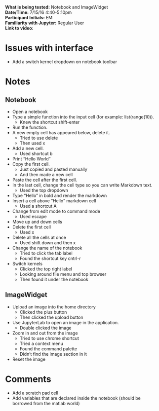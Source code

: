 **What is being tested:** Notebook and ImageWidget  
**Date/Time:** 7/15/16 4:40-5:10pm  
**Participant Initials:** EM  
**Familiarity with Jupyter:** Regular User  
**Link to video:**  

# Issues with interface

* Add a switch kernel dropdown on notebook toolbar

# Notes
## Notebook

* Open a notebook
* Type a simple function into the input cell (for example: list(range(10)).
   * Knew the shortcut shift-enter
* Run the function.
* A new empty cell has appeared below, delete it.
   * Tried to use delete
   * Then used x
* Add a new cell.
   * Used shortcut b
* Print “Hello World” 
* Copy the first cell.
   * Just copied and pasted manually
   * And then made a new cell
* Paste the cell after the first cell.
* In the last cell, change the cell type so you can write Markdown text. 
   * Used the top dropdown
* Type “Hello” in bold and render the markdown
* Insert a cell above “Hello” markdown cell
   * Used a shortcut A
* Change from edit mode to command mode
   * Used escape
* Move up and down cells
* Delete the first cell 
   * Used x
* Delete all the cells at once
   * Used shift down and then x 
* Change the name of the notebook 
   * Tried to click the tab label
   * Found the shortcut key cntrl-r
* Switch kernels 
   * Clicked the top right label
   * Looking around file menu and top browser
   * Then found it under the notebook

## ImageWidget

* Upload an image into the home directory
   * Clicked the plus button
   * Then clicked the upload button
* Use JupyterLab to open an image in the application.
   * Double clicked the image
* Zoom in and out from the image 
   * Tried to use chrome shortcut
   * Tried a context menu
   * Found the command palette
   * Didn’t find the image section in it
* Reset the image

# Comments

* Add a scratch pad cell
* Add variables that are declared inside the notebook (should be borrowed from the matlab world)


